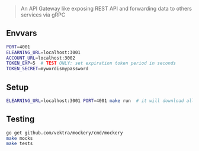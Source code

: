 > An API Gateway like exposing REST API and forwarding data to others services via gRPC

## Envvars

```sh
PORT=4001
ELEARNING_URL=localhost:3001
ACCOUNT_URL=localhost:3002
TOKEN_EXP=5  # TEST ONLY: set expiration token period in seconds
TOKEN_SECRET=mywordismypassword
```

## Setup

```sh
ELEARNING_URL=localhost:3001 PORT=4001 make run  # it will download all dependencies and starts up the server
```

## Testing

```sh
go get github.com/vektra/mockery/cmd/mockery
make mocks
make tests
```


